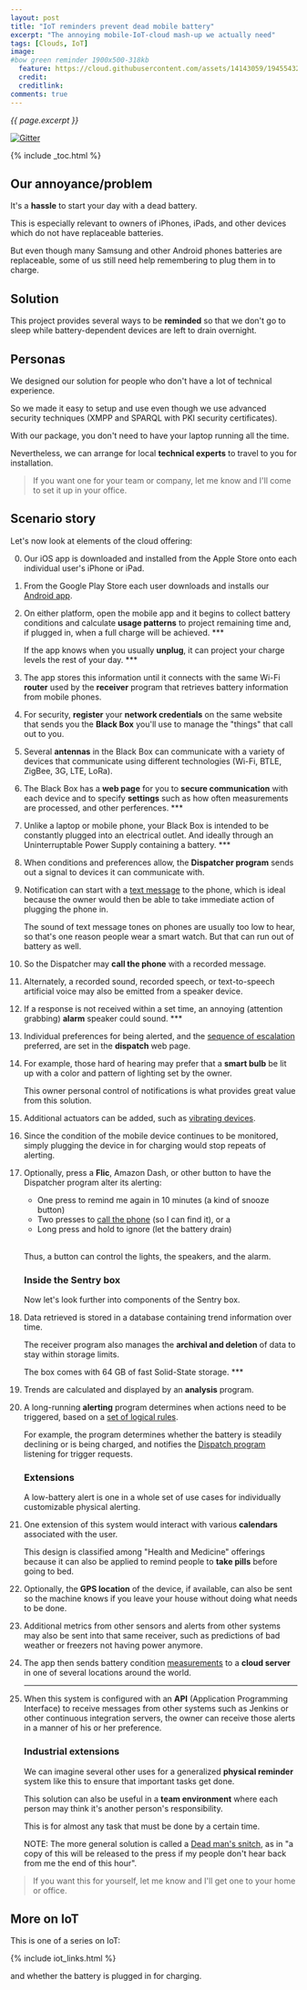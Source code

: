 ```yaml
---
layout: post
title: "IoT reminders prevent dead mobile battery"
excerpt: "The annoying mobile-IoT-cloud mash-up we actually need"
tags: [Clouds, IoT]
image:
#bow green reminder 1900x500-318kb
  feature: https://cloud.githubusercontent.com/assets/14143059/19455432/3bc1c67c-947a-11e6-9dcf-3e7fd9a65be9.jpg
  credit: 
  creditlink: 
comments: true
---
```

<i>{{ page.excerpt }}</i>

[![Gitter](https://badges.gitter.im/wilsonmar/wilsonmar.github.io.svg)](https://gitter.im/wilsonmar/wilsonmar.github.io?utm_source=badge&utm_medium=badge&utm_campaign=pr-badge)

{% include _toc.html %}

## Our annoyance/problem #

<!--<amp-img alt="iphone dead battery 451x232-36kb.jpg" width="451" height="232" src="https://cloud.githubusercontent.com/assets/14143059/19445403/527cf5d6-9451-11e6-845b-aa54d21f20df.jpg"></amp-img>
-->

It's a <strong>hassle</strong> to start your day with a dead battery.

<amp-youtube data-videoid="8KBlVxaVtzY" layout="responsive" width="480" height="270"></amp-youtube>

<!-- <amp-img alt="iphone-steve-jobs-dead-468x340-83kb.jpg" width="468" height="340" src="https://cloud.githubusercontent.com/assets/14143059/19445612/3faba5c8-9452-11e6-8f53-1a923b98056d.jpg"></amp-img>
-->

This is especially relevant to owners of iPhones, iPads, and other devices which
do not have replaceable batteries.

But even though many Samsung and other Android phones batteries are replaceable,
some of us still need help remembering to plug them in to charge.


## Solution #

This project provides several ways to be <strong>reminded</strong> 
so that we don't go to sleep while 
battery-dependent devices are left to drain overnight.

## Personas #

We designed our solution for people who don't have a lot of technical experience.

So we made it easy to setup and use even though
we use advanced security techniques 
(XMPP and SPARQL with PKI security certificates).

With our package, you don't need to have your laptop running all the time.

Nevertheless, we can arrange
for local <strong>technical experts</strong> 
to travel to you for installation.

> If you want one for your team or company,
let me know and I'll come to set it up in your office.




## Scenario story #

Let's now look at elements of the cloud offering:

<amp-img alt="iot-reminders-basics-v03-650x326-91kb.jpg" width="650" height="326" src="https://cloud.githubusercontent.com/assets/14143059/19570625/0f236aea-96b8-11e6-8143-a8e797b32b00.jpg"></amp-img>

0. Our iOS app is downloaded and installed from the Apple Store
   onto each individual user's iPhone or iPad.

0. From the Google Play Store each user downloads and installs 
   our <a href="#AndroidApp">Android app</a>.

0. On either platform, open the mobile app and it begins to collect
   battery conditions and
   calculate <strong>usage patterns</strong> to
   project remaining time and, if plugged in,
   when a full charge will be achieved. ***

   If the app knows when you usually <strong>unplug</strong>,
   it can project your charge levels the rest of your day. ***

0. The app stores this information until it connects with the same
   Wi-Fi <strong>router</strong> used by the
   <strong>receiver</strong> program that
   retrieves battery information from mobile phones.

0. For security, <strong>register</strong> your 
   <strong>network credentials</strong>
   on the same website that sends you the
   <strong>Black Box</strong> 
   you'll use to manage the "things" that call out to you.

0. Several <strong>antennas</strong> in the Black Box can communicate 
   with a variety of devices that communicate using different technologies 
   (Wi-Fi, BTLE, ZigBee, 3G, LTE, LoRa).

0. The Black Box has a <strong>web page</strong> 
   for you to <strong>secure communication</strong> with each device
   and to specify <strong>settings</strong> such as 
   how often measurements are processed,
   and other perferences. ***

0. Unlike a laptop or mobile phone, your Black Box
   is intended to be constantly plugged into an electrical outlet. 
   And ideally through an Uninterruptable Power Supply
   containing a battery. ***


0. When conditions and preferences allow,
   the <strong>Dispatcher program</strong> 
   sends out a signal to devices it can communicate with.

0. Notification can start with a <a href="#TextMessage">text message</a> 
   to the phone,
   which is ideal because the owner would then be able to take immediate action
   of plugging the phone in.

   The sound of text message tones on phones are usually too low to hear,
   so that's one reason people wear a smart watch.
   But that can run out of battery as well.

0. So the Dispatcher may 
   <strong>call the phone</strong> with a recorded message.

0. Alternately, a recorded sound, recorded speech, or 
   text-to-speech artificial voice
   may also be emitted from a speaker device.

0. If a response is not received within a set time,
   an annoying (attention grabbing) <strong>alarm</strong> speaker could sound. ***

0. Individual preferences for being alerted, 
   and the <a href="#escalation">sequence of escalation</a> preferred,
   are set in the
   <strong>dispatch</strong> web page.

0. For example, those hard of hearing may prefer that
   a <strong>smart bulb</strong> 
   be lit up with a color and pattern of lighting set by the owner.

   This owner personal control of notifications is what provides great value from this solution.

0. Additional actuators can be added, such as 
   <a href="#Vibrators">vibrating devices</a>. 


0. Since the condition of the mobile device continues to be monitored, 
   simply
   plugging the device in for charging would stop repeats of alerting.

0. Optionally, press a <strong>Flic</strong>, Amazon Dash, or other 
   button to have the Dispatcher program alter its alerting:

   * One press to remind me again in 10 minutes (a kind of snooze button)
   * Two presses to <a href="#CallPhone">call the phone</a> (so I can find it), or a
   * Long press and hold to ignore (let the battery drain)
   <br /><br />

   Thus, a button can control the lights, the speakers, and the alarm.

   ### Inside the Sentry box #

   <amp-img alt="iot-reminders-ext-v03-650x325-120kb.jpg" width="650" height="325" src="https://cloud.githubusercontent.com/assets/14143059/19570634/13f11e5a-96b8-11e6-90b3-38a94fe53a26.jpg"></amp-img>

   Now let's look further into components of the Sentry box. 

0. Data retrieved is stored in a 
   database containing trend information over time.

   The receiver program also manages the 
   <strong>archival and deletion</strong> 
   of data to stay within storage limits.

   The box comes with 64 GB of fast Solid-State storage. ***


0. Trends are calculated and displayed by an 
   <strong>analysis</strong> program.

0. A long-running <strong>alerting</strong> program 
   determines when actions</strong> need to be triggered, based on a
   <a href="#Rules">set of logical rules</a>.

   For example, the program determines whether 
   the battery is steadily declining 
   or is being charged, and notifies the
   <a href="#Dispatch">Dispatch program</a>
   listening for trigger requests.


   ### Extensions #

   A low-battery alert is one in a whole set of use cases
   for individually customizable physical alerting.

0. One extension of this system would interact with various <strong>calendars</strong>
   associated with the user.

   This design is classified among "Health and Medicine" offerings
   because it can also be applied to 
   remind people to <strong>take pills</strong> before going to bed.

0. Optionally, the <strong>GPS location</strong> of the device, if available,
   can also be sent so the machine knows if you leave your house without doing what needs to be done.

0. Additional metrics from other sensors and alerts from other systems
   may also be sent into that same receiver,
   such as predictions of bad weather or
   freezers not having power anymore.

0. The app then sends battery condition
   <a href="#BatteryMetrics">measurements</a> to a
   <strong>cloud server</strong> in one of several locations around the world. 
   ***


0. When this system is configured with an <strong>API</strong> (Application Programming Interface)
   to receive messages from other systems
   such as Jenkins or other continuous integration servers,
   the owner can receive those alerts in a manner of his or her preference.


   ### Industrial extensions #

   We can imagine several other uses for a generalized
   <strong>physical reminder</strong> system like this
   to ensure that important tasks get done.

   This solution can also be useful in a <strong>team environment</strong>
   where each person may think it's another person's responsibility.

   This is for almost any task that must be done by a certain time.
   
   NOTE: The more general solution is called a 
   <a target="_blank" href="http://lifehacker.com/how-i-keep-myself-accountable-using-dead-man-s-snitch-1785949377?">
   Dead man's snitch</a>, 
   as in "a copy of this will be released to the press if my people don't hear back from me the end of this hour".

> If you want this for yourself, 
let me know and I'll get one to your home or office.


## More on IoT #

This is one of a series on IoT:

{% include iot_links.html %}

   and whether the battery is plugged in for charging.
